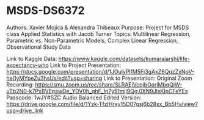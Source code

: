 # MSDS-DS6372
Authors: Xavier Mojica & Alexandra Thibeaux
Purpose: Project for MSDS class Applied Statistics with Jacob Turner
Topics: Multilinear Regression, Parametric vs. Non-Parametric Models, Complex Linear Regression, Observational Study Data

Link to Kaggle Data: https://www.kaggle.com/datasets/kumarajarshi/life-expectancy-who
Link to Project Presentation: https://docs.google.com/presentation/d/1JOulyPlfM5Fj3gAxZ6QqzZxNpV-hel1yMYpeZu3hsUs/edit?usp=sharing
Link to Presentation:
Original Zoom Recording: https://smu.zoom.us/rec/share/SLRAEjVcpjbOorjMbqQjW-uTb2N0-k7PxBVEpswDe_YDV0h_qhF_In7y51mij9Qg.0XN9JlsKIpCFeYEs 
Passcode: 1wJY#SZC
Audio Balanced Edited Version: https://drive.google.com/file/d/1Yzk-TfzIHrxy15D07gsj6b28sx_Bb5Hv/view?usp=drive_link

